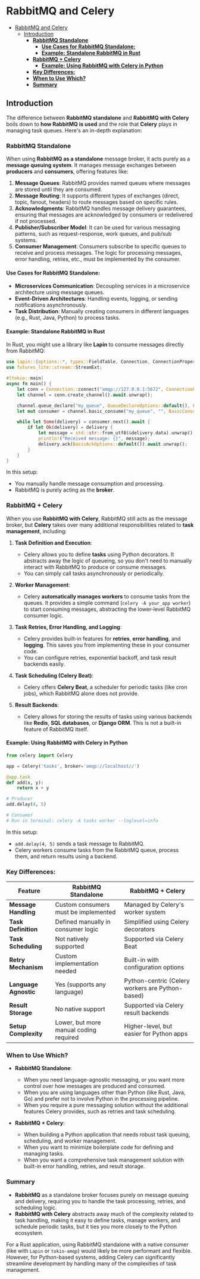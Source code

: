 # RabbitMQ and Celery

- [RabbitMQ and Celery](#rabbitmq-and-celery)
  - [Introduction](#introduction)
    - [**RabbitMQ Standalone**](#rabbitmq-standalone)
      - [**Use Cases for RabbitMQ Standalone:**](#use-cases-for-rabbitmq-standalone)
      - [**Example: Standalone RabbitMQ in Rust**](#example-standalone-rabbitmq-in-rust)
    - [**RabbitMQ + Celery**](#rabbitmq--celery)
      - [**Example: Using RabbitMQ with Celery in Python**](#example-using-rabbitmq-with-celery-in-python)
    - [**Key Differences:**](#key-differences)
    - [**When to Use Which?**](#when-to-use-which)
    - [**Summary**](#summary)

## Introduction

The difference between **RabbitMQ standalone** and **RabbitMQ with Celery** boils down to **how RabbitMQ is used** and the role that **Celery** plays in managing task queues. Here's an in-depth explanation:

### **RabbitMQ Standalone**

When using **RabbitMQ as a standalone** message broker, it acts purely as a **message queuing system**. It manages message exchanges between **producers** and **consumers**, offering features like:

1. **Message Queues**: RabbitMQ provides named queues where messages are stored until they are consumed.
2. **Message Routing**: It supports different types of exchanges (direct, topic, fanout, headers) to route messages based on specific rules.
3. **Acknowledgments**: RabbitMQ handles message delivery guarantees, ensuring that messages are acknowledged by consumers or redelivered if not processed.
4. **Publisher/Subscriber Model**: It can be used for various messaging patterns, such as request-response, work queues, and pub/sub systems.
5. **Consumer Management**: Consumers subscribe to specific queues to receive and process messages. The logic for processing messages, error handling, retries, etc., must be implemented by the consumer.

#### **Use Cases for RabbitMQ Standalone:**

- **Microservices Communication**: Decoupling services in a microservice architecture using message queues.
- **Event-Driven Architectures**: Handling events, logging, or sending notifications asynchronously.
- **Task Distribution**: Manually creating consumers in different languages (e.g., Rust, Java, Python) to process tasks.

#### **Example: Standalone RabbitMQ in Rust**

In Rust, you might use a library like **Lapin** to consume messages directly from RabbitMQ:

```rust
use lapin::{options::*, types::FieldTable, Connection, ConnectionProperties, ConsumerDelegate};
use futures_lite::stream::StreamExt;

#[tokio::main]
async fn main() {
    let conn = Connection::connect("amqp://127.0.0.1:5672", ConnectionProperties::default()).await.unwrap();
    let channel = conn.create_channel().await.unwrap();

    channel.queue_declare("my_queue", QueueDeclareOptions::default(), FieldTable::default()).await.unwrap();
    let mut consumer = channel.basic_consume("my_queue", "", BasicConsumeOptions::default(), FieldTable::default()).await.unwrap();

    while let Some(delivery) = consumer.next().await {
        if let Ok(delivery) = delivery {
            let message = std::str::from_utf8(&delivery.data).unwrap();
            println!("Received message: {}", message);
            delivery.ack(BasicAckOptions::default()).await.unwrap();
        }
    }
}
```

In this setup:

- You manually handle message consumption and processing.
- RabbitMQ is purely acting as the **broker**.

### **RabbitMQ + Celery**

When you use **RabbitMQ with Celery**, RabbitMQ still acts as the message broker, but **Celery** takes over many additional responsibilities related to **task management**, including:

1. **Task Definition and Execution**:
   - Celery allows you to define **tasks** using Python decorators. It abstracts away the logic of queueing, so you don't need to manually interact with RabbitMQ to produce or consume messages.
   - You can simply call tasks asynchronously or periodically.

2. **Worker Management**:
   - Celery **automatically manages workers** to consume tasks from the queues. It provides a simple command (`celery -A your_app worker`) to start consuming messages, abstracting the lower-level RabbitMQ consumer logic.

3. **Task Retries, Error Handling, and Logging**:
   - Celery provides built-in features for **retries**, **error handling**, and **logging**. This saves you from implementing these in your consumer code.
   - You can configure retries, exponential backoff, and task result backends easily.

4. **Task Scheduling (Celery Beat)**:
   - Celery offers **Celery Beat**, a scheduler for periodic tasks (like cron jobs), which RabbitMQ alone does not provide.

5. **Result Backends**:
   - Celery allows for storing the results of tasks using various backends like **Redis**, **SQL databases**, or **Django ORM**. This is not a built-in feature of RabbitMQ itself.

#### **Example: Using RabbitMQ with Celery in Python**

```python
from celery import Celery

app = Celery('tasks', broker='amqp://localhost//')

@app.task
def add(x, y):
    return x + y

# Producer
add.delay(4, 5)

# Consumer
# Run in terminal: celery -A tasks worker --loglevel=info
```

In this setup:

- `add.delay(4, 5)` sends a task message to RabbitMQ.
- Celery workers consume tasks from the RabbitMQ queue, process them, and return results using a backend.

### **Key Differences:**

| Feature               | **RabbitMQ Standalone**                | **RabbitMQ + Celery**                            |
| --------------------- | -------------------------------------- | ------------------------------------------------ |
| **Message Handling**  | Custom consumers must be implemented   | Managed by Celery's worker system                |
| **Task Definition**   | Defined manually in consumer logic     | Simplified using Celery decorators               |
| **Task Scheduling**   | Not natively supported                 | Supported via Celery Beat                        |
| **Retry Mechanism**   | Custom implementation needed           | Built-in with configuration options              |
| **Language Agnostic** | Yes (supports any language)            | Python-centric (Celery workers are Python-based) |
| **Result Storage**    | No native support                      | Supported via Celery result backends             |
| **Setup Complexity**  | Lower, but more manual coding required | Higher-level, but easier for Python apps         |

### **When to Use Which?**

- **RabbitMQ Standalone**:
  - When you need language-agnostic messaging, or you want more control over how messages are produced and consumed.
  - When you are using languages other than Python (like Rust, Java, Go) and prefer not to involve Python in the processing pipeline.
  - When you require a pure messaging solution without the additional features Celery provides, such as retries and task scheduling.

- **RabbitMQ + Celery**:
  - When building a Python application that needs robust task queuing, scheduling, and worker management.
  - When you want to minimize boilerplate code for defining and managing tasks.
  - When you want a comprehensive task management solution with built-in error handling, retries, and result storage.

### **Summary**

- **RabbitMQ** as a standalone broker focuses purely on message queuing and delivery, requiring you to handle the task processing, retries, and scheduling logic.
- **RabbitMQ with Celery** abstracts away much of the complexity related to task handling, making it easy to define tasks, manage workers, and schedule periodic tasks, but it ties you more closely to the Python ecosystem.

For a Rust application, using RabbitMQ standalone with a native consumer (like with `Lapin` or `tokio-amqp`) would likely be more performant and flexible. However, for Python-based systems, adding Celery can significantly streamline development by handling many of the complexities of task management.
